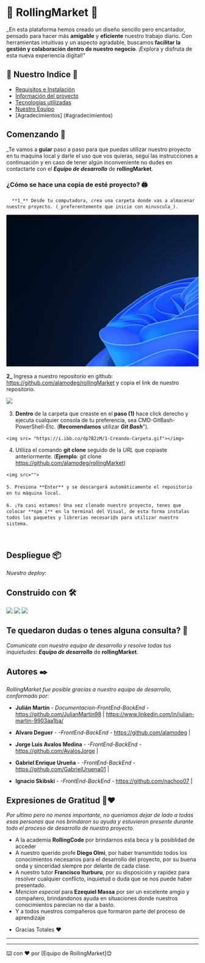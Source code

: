 # 🛒 RollingMarket 🛒 <!-- <a name="informacion"></a> -->

_En esta plataforma hemos creado un diseño sencillo pero encantador, pensado para hacer más **amigable** y **eficiente** nuestro trabajo diario. Con herramientas intuitivas y un aspecto agradable, buscamos **facilitar la gestión y colaboración dentro de nuestro negocio**. ¡Explora y disfruta de esta nueva experiencia digital!"


## 📃 Nuestro Indice 📃
* [Requisitos e Instalación](#requisitos-instalacion)
* [Información del proyecto](#informacion)
* [Tecnologías utilizadas](#tecnologias)
* [Nuestro Equipo](#integrantes)
* [Agradecimientos] (#agradecimientos)



## Comenzando 🚀 <a name="requisitos-instalacion"></a>

_Te vamos a **guiar** paso a paso para que puedas utilizar nuestro proyecto en tu maquina local y darle el uso que vos quieras, seguí las instrucciones a continuación y en caso de tener algún inconveniente no dudes en contactarte con el <a name="integrantes">**_Equipo de desarrollo_**</a> de **rollingMarket**.


### ¿Cómo se hace una copia de esté proyecto? 🖨️ <a name="requisitos-instalacion"></a>
```
  **1_** Desde tu computadora, crea una carpeta donde vas a almacenar nuestro proyecto. (_preferentemente que inicie con minuscula_).

```
<img src= "https://github.com/alamodeg/rollingMarket/blob/dev/src/assets/img/gifREADME/1CreandoCarpeta.gif"></img>

**2_** Ingresa a nuestro repositorio en github: https://github.com/alamodeg/rollingMarket y copia el link de nuestro repositorio.
  
<img src= "https://i.ibb.co/dp7B2zM/1-Creando-Carpeta.gif"></img>


  
3. **Dentro** de la carpeta que creaste en el **paso (1)** hace click derecho y ejecuta cualquier consola de tu preferencia, sea CMD-GitBash-PowerShell-Etc. (**Recomendamos** utilizar **_Git Bash_**").
  
  ```
<img src= "https://i.ibb.co/dp7B2zM/1-Creando-Carpeta.gif"></img>
  ```

  4. Utiliza el comando **git clone** seguido de la _URL_ que copiaste anteriormente. (__Ejemplo__: git clone https://github.com/alamodeg/rollingMarket)

  ```
<img src="">

  5. Presiona **Enter** y se descargará automáticamente el repositorio en tu máquina local.
  
  6. ¡Ya casi estamos! Una vez clonado nuestro proyecto, tenes que colocar **npm i** en la terminal del Visual, de esta forma instalas todos los paquetes y librerias necesari@s para utilizar nuestro sistema.
  
  ```
<img src="">


## Despliegue 📦  <a name="informacion"></a>

_Nuestro deploy_:
<!-- insetar link del deploy -->

## Construido con 🛠️  <a name="tecnologias"></a>


<!-- * [HTML](http://www.dropwizard.io/1.0.2/docs/) - El framework web usado
* [CSS](https://maven.apache.org/) - Manejador de dependencias
* [REACT](https://es.react.dev/) - Usado para generar RSS -->


<img src="https://img.shields.io/badge/CSS3-1572B6?style=for-the-badge&logo=css3&logoColor=white">
<img src="https://img.shields.io/badge/Bootstrap-563D7C?style=for-the-badge&logo=bootstrap&logoColor=white">
<img src="https://img.shields.io/badge/JavaScript-323330?style=for-the-badge&logo=javascript&logoColor=F7DF1E">

## Te quedaron dudas o tenes alguna consulta? 📖 <a name="integrantes"></a>

_Comunicate con nuestro equipo de desarrollo y resolve todas tus inquietudes:_  <a name="integrantes">**_Equipo de desarrollo_**</a> de **rollingMarket**.


## Autores ✒️ <a name="integrantes"></a>

_RollingMarket fue posible gracias a nuestro equipo de desarrollo, conformado por_:


* **Julián Martín** - *Documentacion-FrontEnd-BackEnd* - https://github.com/JulianMartin98 | https://www.linkedin.com/in/julian-martin-9903aa1ba/

* **Alvaro Deguer** - *-FrontEnd-BackEnd* - https://github.com/alamodeg | 

* **Jorge Luis Avalos Medina** - *-FrontEnd-BackEnd* - https://github.com/AvalosJorge | 

* **Gabriel Enrique Urueña** - *-FrontEnd-BackEnd* - https://github.com/GabrielUruena01 | 

* **Ignacio Skibski** - *-FrontEnd-BackEnd* - https://github.com/nachoo07 | 


## Expresiones de Gratitud 🎁❤️ <a name="agradecimientos"></a>

_Por ultimo pero no menos importante, no queriamos dejar de lado a todas esas personas que nos brindaron su ayuda y estuvieron presente durante todo el proceso de desarrollo de nuestro proyecto._


* A la academia **RollingCode** por brindarnos esta beca y la posiblidad de acceder 
* A nuestro querido profe **Diego Olmi**, por haber transmitido todos los conocimientos necesarios para el desarrollo del proyecto, por su buena onda y sinceridad siempre por delante de cada clase.
* A nuestro tutor **Francisco Iturburu**, por su disposición y rapidez para resolver cualquier conflicto, inquietud o duda que se nos puede haber presentado.
* _Mencion especial_ para **Ezequiel Massa** por ser un excelente amgio y compañero, brindandonos ayuda en situaciones donde nuestros conocimientos parecian no dar a basto.
* Y a todos nuestros compañeros que formaron parte del proceso de aprendizaje

- Gracias Totales ❤️

---
---
⌨️ con ❤️ por [Equipo de RollingMarket]😊
